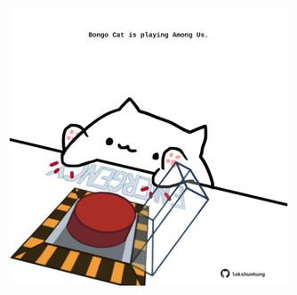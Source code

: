 <!-- built at 12/10/2023, 16:00:48 UTC -->
<p align="center">
  <img width="500" height="500" src="./ReadmeImage.svg">
</p>
